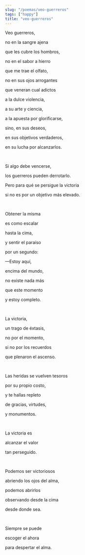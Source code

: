 ```yaml
---
slug: "/poemas/veo-guerreros"
tags: ["happy"]
title: "veo-guerreros"
---
```

Veo guerreros,

no en la sangre ajena

que les cubre los hombros,

no en el sabor a hierro

que me trae el olfato,

no en sus ojos arrogantes

que veneran cual adictos

a la dulce violencia,

a su arte y ciencia,

a la apuesta por glorificarse,

sino, en sus deseos,

en sus objetivos verdaderos,

en su lucha por alcanzarlos.

&nbsp;

Si algo debe vencerse,

los guerreros pueden derrotarlo.

Pero para qué se persigue la victoria

si no es por un objetivo más elevado.

&nbsp;

Obtener la misma

es como escalar

hasta la cima,

y sentir el paraíso 

por un segundo:

—Estoy aquí, 

encima del mundo,

no existe nada más

que este momento

y estoy completo.

&nbsp;

La victoria, 

un trago de éxtasis,

no por el momento,

si no por los recuerdos

que plenaron el ascenso.

&nbsp;

Las heridas se vuelven tesoros

por su propio costo,

y te hallas repleto

de gracias, virtudes,

y monumentos.

&nbsp;

La victoria es

alcanzar el valor

tan perseguido.

&nbsp;

Podemos ser victoriosos

abriendo los ojos del alma,

podemos abrirlos

observando desde la cima

desde donde sea.

&nbsp;

Siempre se puede

escoger el ahora

para despertar el alma.